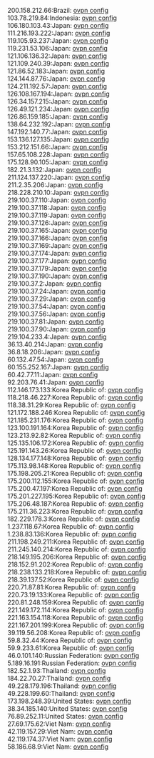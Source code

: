 200.158.212.66:Brazil: [ovpn config](vpn/200_158_212_66.ovpn)  
103.78.219.84:Indonesia: [ovpn config](vpn/103_78_219_84.ovpn)  
106.180.103.43:Japan: [ovpn config](vpn/106_180_103_43.ovpn)  
111.216.193.222:Japan: [ovpn config](vpn/111_216_193_222.ovpn)  
119.105.93.237:Japan: [ovpn config](vpn/119_105_93_237.ovpn)  
119.231.53.106:Japan: [ovpn config](vpn/119_231_53_106.ovpn)  
121.106.136.32:Japan: [ovpn config](vpn/121_106_136_32.ovpn)  
121.109.240.39:Japan: [ovpn config](vpn/121_109_240_39.ovpn)  
121.86.52.183:Japan: [ovpn config](vpn/121_86_52_183.ovpn)  
124.144.87.76:Japan: [ovpn config](vpn/124_144_87_76.ovpn)  
124.211.192.57:Japan: [ovpn config](vpn/124_211_192_57.ovpn)  
126.108.167.194:Japan: [ovpn config](vpn/126_108_167_194.ovpn)  
126.34.157.215:Japan: [ovpn config](vpn/126_34_157_215.ovpn)  
126.49.121.234:Japan: [ovpn config](vpn/126_49_121_234.ovpn)  
126.86.159.185:Japan: [ovpn config](vpn/126_86_159_185.ovpn)  
138.64.232.192:Japan: [ovpn config](vpn/138_64_232_192.ovpn)  
147.192.140.77:Japan: [ovpn config](vpn/147_192_140_77.ovpn)  
153.136.127.135:Japan: [ovpn config](vpn/153_136_127_135.ovpn)  
153.212.151.66:Japan: [ovpn config](vpn/153_212_151_66.ovpn)  
157.65.108.228:Japan: [ovpn config](vpn/157_65_108_228.ovpn)  
175.128.90.105:Japan: [ovpn config](vpn/175_128_90_105.ovpn)  
182.21.3.132:Japan: [ovpn config](vpn/182_21_3_132.ovpn)  
211.124.137.220:Japan: [ovpn config](vpn/211_124_137_220.ovpn)  
211.2.35.206:Japan: [ovpn config](vpn/211_2_35_206.ovpn)  
218.228.210.10:Japan: [ovpn config](vpn/218_228_210_10.ovpn)  
219.100.37.110:Japan: [ovpn config](vpn/219_100_37_110.ovpn)  
219.100.37.118:Japan: [ovpn config](vpn/219_100_37_118.ovpn)  
219.100.37.119:Japan: [ovpn config](vpn/219_100_37_119.ovpn)  
219.100.37.126:Japan: [ovpn config](vpn/219_100_37_126.ovpn)  
219.100.37.165:Japan: [ovpn config](vpn/219_100_37_165.ovpn)  
219.100.37.166:Japan: [ovpn config](vpn/219_100_37_166.ovpn)  
219.100.37.169:Japan: [ovpn config](vpn/219_100_37_169.ovpn)  
219.100.37.174:Japan: [ovpn config](vpn/219_100_37_174.ovpn)  
219.100.37.177:Japan: [ovpn config](vpn/219_100_37_177.ovpn)  
219.100.37.179:Japan: [ovpn config](vpn/219_100_37_179.ovpn)  
219.100.37.190:Japan: [ovpn config](vpn/219_100_37_190.ovpn)  
219.100.37.2:Japan: [ovpn config](vpn/219_100_37_2.ovpn)  
219.100.37.24:Japan: [ovpn config](vpn/219_100_37_24.ovpn)  
219.100.37.29:Japan: [ovpn config](vpn/219_100_37_29.ovpn)  
219.100.37.54:Japan: [ovpn config](vpn/219_100_37_54.ovpn)  
219.100.37.56:Japan: [ovpn config](vpn/219_100_37_56.ovpn)  
219.100.37.81:Japan: [ovpn config](vpn/219_100_37_81.ovpn)  
219.100.37.90:Japan: [ovpn config](vpn/219_100_37_90.ovpn)  
219.104.233.4:Japan: [ovpn config](vpn/219_104_233_4.ovpn)  
36.13.40.214:Japan: [ovpn config](vpn/36_13_40_214.ovpn)  
36.8.18.206:Japan: [ovpn config](vpn/36_8_18_206.ovpn)  
60.132.47.54:Japan: [ovpn config](vpn/60_132_47_54.ovpn)  
60.155.252.167:Japan: [ovpn config](vpn/60_155_252_167.ovpn)  
60.42.77.11:Japan: [ovpn config](vpn/60_42_77_11.ovpn)  
92.203.76.41:Japan: [ovpn config](vpn/92_203_76_41.ovpn)  
112.146.173.133:Korea Republic of: [ovpn config](vpn/112_146_173_133.ovpn)  
118.218.46.227:Korea Republic of: [ovpn config](vpn/118_218_46_227.ovpn)  
118.38.31.29:Korea Republic of: [ovpn config](vpn/118_38_31_29.ovpn)  
121.172.188.246:Korea Republic of: [ovpn config](vpn/121_172_188_246.ovpn)  
121.185.231.176:Korea Republic of: [ovpn config](vpn/121_185_231_176.ovpn)  
123.100.191.164:Korea Republic of: [ovpn config](vpn/123_100_191_164.ovpn)  
123.213.92.82:Korea Republic of: [ovpn config](vpn/123_213_92_82.ovpn)  
125.135.106.172:Korea Republic of: [ovpn config](vpn/125_135_106_172.ovpn)  
125.191.143.26:Korea Republic of: [ovpn config](vpn/125_191_143_26.ovpn)  
128.134.177.148:Korea Republic of: [ovpn config](vpn/128_134_177_148.ovpn)  
175.113.98.148:Korea Republic of: [ovpn config](vpn/175_113_98_148.ovpn)  
175.198.205.21:Korea Republic of: [ovpn config](vpn/175_198_205_21.ovpn)  
175.200.112.155:Korea Republic of: [ovpn config](vpn/175_200_112_155.ovpn)  
175.200.47.197:Korea Republic of: [ovpn config](vpn/175_200_47_197.ovpn)  
175.201.227.195:Korea Republic of: [ovpn config](vpn/175_201_227_195.ovpn)  
175.206.48.187:Korea Republic of: [ovpn config](vpn/175_206_48_187.ovpn)  
175.211.36.223:Korea Republic of: [ovpn config](vpn/175_211_36_223.ovpn)  
182.229.178.3:Korea Republic of: [ovpn config](vpn/182_229_178_3.ovpn)  
1.237.118.67:Korea Republic of: [ovpn config](vpn/1_237_118_67.ovpn)  
1.238.83.136:Korea Republic of: [ovpn config](vpn/1_238_83_136.ovpn)  
211.198.249.211:Korea Republic of: [ovpn config](vpn/211_198_249_211.ovpn)  
211.245.140.214:Korea Republic of: [ovpn config](vpn/211_245_140_214.ovpn)  
218.149.195.206:Korea Republic of: [ovpn config](vpn/218_149_195_206.ovpn)  
218.152.91.202:Korea Republic of: [ovpn config](vpn/218_152_91_202.ovpn)  
218.238.133.218:Korea Republic of: [ovpn config](vpn/218_238_133_218.ovpn)  
218.39.137.52:Korea Republic of: [ovpn config](vpn/218_39_137_52.ovpn)  
220.71.87.81:Korea Republic of: [ovpn config](vpn/220_71_87_81.ovpn)  
220.73.19.133:Korea Republic of: [ovpn config](vpn/220_73_19_133.ovpn)  
220.81.248.159:Korea Republic of: [ovpn config](vpn/220_81_248_159.ovpn)  
221.149.172.114:Korea Republic of: [ovpn config](vpn/221_149_172_114.ovpn)  
221.163.154.118:Korea Republic of: [ovpn config](vpn/221_163_154_118.ovpn)  
221.167.201.199:Korea Republic of: [ovpn config](vpn/221_167_201_199.ovpn)  
39.119.56.208:Korea Republic of: [ovpn config](vpn/39_119_56_208.ovpn)  
59.8.32.44:Korea Republic of: [ovpn config](vpn/59_8_32_44.ovpn)  
59.9.233.61:Korea Republic of: [ovpn config](vpn/59_9_233_61.ovpn)  
46.0.101.140:Russian Federation: [ovpn config](vpn/46_0_101_140.ovpn)  
5.189.16.191:Russian Federation: [ovpn config](vpn/5_189_16_191.ovpn)  
182.52.1.93:Thailand: [ovpn config](vpn/182_52_1_93.ovpn)  
184.22.70.27:Thailand: [ovpn config](vpn/184_22_70_27.ovpn)  
49.228.179.196:Thailand: [ovpn config](vpn/49_228_179_196.ovpn)  
49.228.199.60:Thailand: [ovpn config](vpn/49_228_199_60.ovpn)  
173.198.248.39:United States: [ovpn config](vpn/173_198_248_39.ovpn)  
38.34.185.140:United States: [ovpn config](vpn/38_34_185_140.ovpn)  
76.89.252.11:United States: [ovpn config](vpn/76_89_252_11.ovpn)  
27.69.175.62:Viet Nam: [ovpn config](vpn/27_69_175_62.ovpn)  
42.119.157.29:Viet Nam: [ovpn config](vpn/42_119_157_29.ovpn)  
42.119.174.37:Viet Nam: [ovpn config](vpn/42_119_174_37.ovpn)  
58.186.68.9:Viet Nam: [ovpn config](vpn/58_186_68_9.ovpn)  
